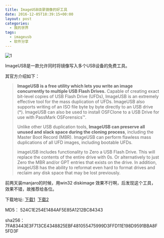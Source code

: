 ```yaml
---
title: ImageUSB烧录镜像的好工具
date: 2016-12-05T18:39:15+00:00
layout: post
categories:
  - 我的世界
tags:
  - imageusb
  - 软件分享
---
```

![1](https://res.cloudinary.com/the-backyard-of-stanley/image/upload/v1480905062/imageusb-screenshot_lkeyx7.png)

<!--more-->

ImageUSB是一款允许同时将镜像写入多个USB设备的免费工具。

其官方介绍如下：

> **ImageUSB is a free utility which lets you write an image concurrently to multiple USB Flash Drives.** Capable of creating exact bit-level copies of USB Flash Drive (UFDs), ImageUSB is an extremely effective tool for the mass duplication of UFDs. ImageUSB also supports writing of an ISO file byte by byte directly to an USB drive (*). ImageUSB can also be used to install OSFClone to a USB Drive for use with PassMark OSForensics&#x2122;.
>
> Unlike other USB duplication tools, **ImageUSB can preserve all unused and slack space during the cloning process**, including the Master Boot Record (MBR). ImageUSB can perform flawless mass duplications of all UFD images, including bootable UFDs.
>
> imageUSB includes functionality to Zero a USB Flash Drive. This will replace the contents of the entire drive with 0s. Or alternatively to just Zero the MBR and/or GPT entries that exists on the drive. In addition, imageUSB has the ability to reformat even hard to format drives and reclaim any disk space that may be lost previously.

前两天装manjaro的时候，用win32 diskimage 效果不行啊，后发现这个工具，效果不错，故推荐给各位。

下载地址: [下载1](http://www.osforensics.com/downloads/imageusb.zip)  [下载2](http://pan.baidu.com/s/1geY8uEB)

MD5： 524C1E254E1484AF5E85A1212BC84343

sha256：7FA83443E3F713CE4348825EBF481055475999D3FFD11E198D9591BBA8F5FD3F